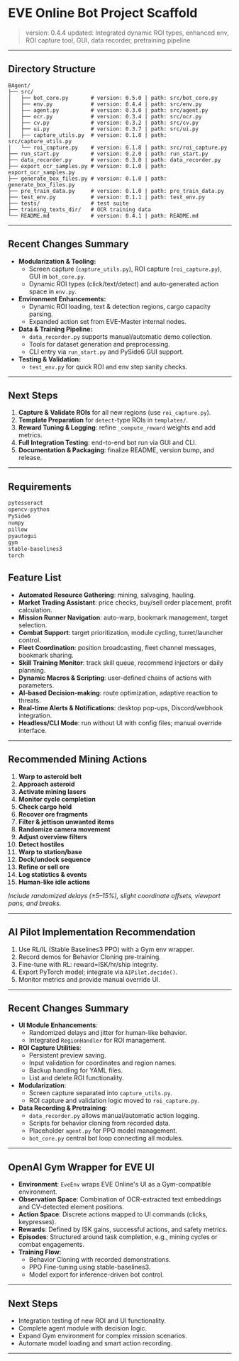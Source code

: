 # EVE Online Bot Project Scaffold

> version: 0.4.4
> updated: Integrated dynamic ROI types, enhanced env, ROI capture tool, GUI, data recorder, pretraining pipeline

---

## Directory Structure
```
BAgent/
├── src/
│   ├── bot_core.py       # version: 0.5.0 | path: src/bot_core.py
│   ├── env.py            # version: 0.4.4 | path: src/env.py
│   ├── agent.py          # version: 0.3.0 | path: src/agent.py
│   ├── ocr.py            # version: 0.3.4 | path: src/ocr.py  
│   ├── cv.py             # version: 0.3.2 | path: src/cv.py  
│   ├── ui.py             # version: 0.3.7 | path: src/ui.py  
│   ├── capture_utils.py  # version: 0.1.0 | path: src/capture_utils.py  
│   └── roi_capture.py    # version: 0.1.8 | path: src/roi_capture.py  
├── run_start.py          # version: 0.2.0 | path: run_start.py  
├── data_recorder.py      # version: 0.3.0 | path: data_recorder.py  
├── export_ocr_samples.py # version: 0.1.0 | path: export_ocr_samples.py
├── generate_box_files.py # version: 0.1.0 | path: generate_box_files.py
├── pre_train_data.py     # version: 0.1.0 | path: pre_train_data.py
├── test_env.py           # version: 0.1.1 | path: test_env.py
├── tests/                # test suite
├── training_texts_dir/   # OCR training data
└── README.md             # version: 0.4.1 | path: README.md
```

---

## Recent Changes Summary

- **Modularization & Tooling:**  
  - Screen capture (`capture_utils.py`), ROI capture (`roi_capture.py`), GUI in `bot_core.py`.  
  - Dynamic ROI types (click/text/detect) and auto-generated action space in `env.py`.  
- **Environment Enhancements:**  
  - Dynamic ROI loading, text & detection regions, cargo capacity parsing.  
  - Expanded action set from EVE-Master internal nodes.  
- **Data & Training Pipeline:**
  - `data_recorder.py` supports manual/automatic demo collection.
  - Tools for dataset generation and preprocessing.
  - CLI entry via `run_start.py` and PySide6 GUI support.
- **Testing & Validation:**  
  - `test_env.py` for quick ROI and env step sanity checks.  

---

## Next Steps

1. **Capture & Validate ROIs** for all new regions (use `roi_capture.py`).  
2. **Template Preparation** for `detect`-type ROIs in `templates/`.  
3. **Reward Tuning & Logging**: refine `_compute_reward` weights and add metrics.  
4. **Full Integration Testing**: end-to-end bot run via GUI and CLI.  
5. **Documentation & Packaging**: finalize README, version bump, and release.  

---

## Requirements

```txt
pytesseract
opencv-python
PySide6
numpy
pillow
pyautogui
gym
stable-baselines3
torch
```


## Feature List

- **Automated Resource Gathering**: mining, salvaging, hauling.
- **Market Trading Assistant**: price checks, buy/sell order placement, profit calculation.
- **Mission Runner Navigation**: auto-warp, bookmark management, target selection.
- **Combat Support**: target prioritization, module cycling, turret/launcher control.
- **Fleet Coordination**: position broadcasting, fleet channel messages, bookmark sharing.
- **Skill Training Monitor**: track skill queue, recommend injectors or daily planning.
- **Dynamic Macros & Scripting**: user-defined chains of actions with parameters.
- **AI-based Decision-making**: route optimization, adaptive reaction to threats.
- **Real-time Alerts & Notifications**: desktop pop-ups, Discord/webhook integration.
- **Headless/CLI Mode**: run without UI with config files; manual override interface.

---

## Recommended Mining Actions

1. **Warp to asteroid belt**
2. **Approach asteroid**
3. **Activate mining lasers**
4. **Monitor cycle completion**
5. **Check cargo hold**
6. **Recover ore fragments**
7. **Filter & jettison unwanted items**
8. **Randomize camera movement**
9. **Adjust overview filters**
10. **Detect hostiles**
11. **Warp to station/base**
12. **Dock/undock sequence**
13. **Refine or sell ore**
14. **Log statistics & events**
15. **Human-like idle actions**

*Include randomized delays (±5–15%), slight coordinate offsets, viewport pans, and breaks.*

---

## AI Pilot Implementation Recommendation

1. Use RL/IL (Stable Baselines3 PPO) with a Gym env wrapper.
2. Record demos for Behavior Cloning pre-training.
3. Fine-tune with RL: reward=ISK/hr/ship integrity.
4. Export PyTorch model; integrate via `AIPilot.decide()`.
5. Monitor metrics and provide manual override UI.

---

## Recent Changes Summary

- **UI Module Enhancements**:
  - Randomized delays and jitter for human-like behavior.
  - Integrated `RegionHandler` for ROI management.
- **ROI Capture Utilities**:
  - Persistent preview saving.
  - Input validation for coordinates and region names.
  - Backup handling for YAML files.
  - List and delete ROI functionality.
- **Modularization**:
  - Screen capture separated into `capture_utils.py`.
  - ROI capture and validation logic moved to `roi_capture.py`.
- **Data Recording & Pretraining**:
  - `data_recorder.py` allows manual/automatic action logging.
  - Scripts for behavior cloning from recorded data.
  - Placeholder `agent.py` for PPO model management.
  - `bot_core.py` central bot loop connecting all modules.

---

## OpenAI Gym Wrapper for EVE UI

- **Environment**: `EveEnv` wraps EVE Online's UI as a Gym-compatible environment.
- **Observation Space**: Combination of OCR-extracted text embeddings and CV-detected element positions.
- **Action Space**: Discrete actions mapped to UI commands (clicks, keypresses).
- **Rewards**: Defined by ISK gains, successful actions, and safety metrics.
- **Episodes**: Structured around task completion, e.g., mining cycles or combat engagements.
- **Training Flow**:
  - Behavior Cloning with recorded demonstrations.
  - PPO Fine-tuning using stable-baselines3.
  - Model export for inference-driven bot control.

---

## Next Steps

- Integration testing of new ROI and UI functionality.
- Complete agent module with decision logic.
- Expand Gym environment for complex mission scenarios.
- Automate model loading and smart action recording.
---




